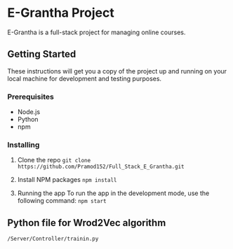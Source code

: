 # E-Grantha Project

E-Grantha is a full-stack project for managing online courses.

## Getting Started

These instructions will get you a copy of the project up and running on your local machine for development and testing purposes.

### Prerequisites

- Node.js
- Python
- npm

### Installing

1. Clone the repo
`git clone https://github.com/Pramod152/Full_Stack_E_Grantha.git`

2. Install NPM packages
`npm install`

3. Running the app
To run the app in the development mode, use the following command:
`npm start`

## Python file for Wrod2Vec algorithm
`/Server/Controller/trainin.py`


